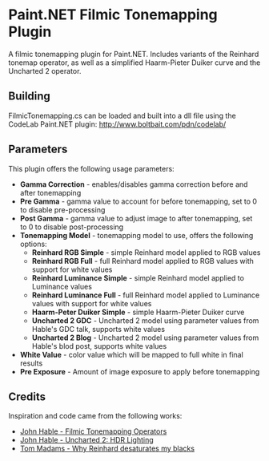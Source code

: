 # Paint.NET Filmic Tonemapping Plugin
A filmic tonemapping plugin for Paint.NET. Includes variants of the Reinhard tonemap operator, as well as a simplified Haarm-Pieter Duiker curve and the Uncharted 2 operator.

## Building
FilmicTonemapping.cs can be loaded and built into a dll file using the CodeLab Paint.NET plugin: http://www.boltbait.com/pdn/codelab/

## Parameters
This plugin offers the following usage parameters:

* **Gamma Correction** - enables/disables gamma correction before and after tonemapping
* **Pre Gamma** - gamma value to account for before tonemapping, set to 0 to disable pre-processing
* **Post Gamma** - gamma value to adjust image to after tonemapping, set to 0 to disable post-processing
* **Tonemapping Model** - tonemapping model to use, offers the following options:
   * **Reinhard RGB Simple** - simple Reinhard model applied to RGB values  
   * **Reinhard RGB Full** - full Reinhard model applied to RGB values with support for white values  
   * **Reinhard Luminance Simple** - simple Reinhard model applied to Luminance values  
   * **Reinhard Luminance Full** - full Reinhard model applied to Luminance values with support for white values  
   * **Haarm-Peter Duiker Simple** - simple Haarm-Pieter Duiker curve  
   * **Uncharted 2 GDC** - Uncharted 2 model using parameter values from Hable's GDC talk, supports white values  
   * **Uncharted 2 Blog** - Uncharted 2 model using parameter values from Hable's blod post, supports white values  
* **White Value** - color value which will be mapped to full white in final results 
* **Pre Exposure** - Amount of image exposure to apply before tonemapping

## Credits
Inspiration and code came from the following works:

* [John Hable - Filmic Tonemapping Operators](http://filmicworlds.com/blog/filmic-tonemapping-operators/)
* [John Hable - Uncharted 2: HDR Lighting](http://www.gdcvault.com/play/1012351/Uncharted-2-HDR)
* [Tom Madams - Why Reinhard desaturates my blacks](https://imdoingitwrong.wordpress.com/2010/08/19/why-reinhard-desaturates-my-blacks-3/)
